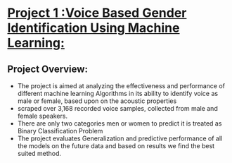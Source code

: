 
# [Project 1 :Voice Based Gender Identification Using Machine Learning:](https://github.com/ItapuAbhishek/Voice-Based-Gender-Recognition-using-Machine-learning.git)

## Project Overview:
* The project is aimed at analyzing the effectiveness and performance of different machine learning Algorithms in its ability to identify voice as male or female, based upon on the acoustic properties
* scraped over 3,168 recorded voice samples, collected from male and female speakers.
* There are only two categories men or women to predict it is treated as Binary Classification Problem
* The project evaluates Generalization and predictive performance of all the models on the future data and based on results we find the best suited method.

